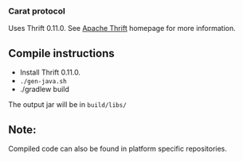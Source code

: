 ### Carat protocol

Uses Thrift 0.11.0. See [Apache Thrift](https://thrift.apache.org/) homepage for more information.

## Compile instructions

* Install Thrift 0.11.0.
* `./gen-java.sh`
* ./gradlew build

The output jar will be in `build/libs/`

## Note:
Compiled code can also be found in platform specific repositories.
